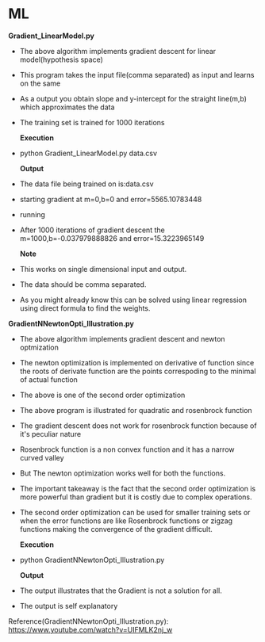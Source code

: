# ML
**Gradient_LinearModel.py**
* The above algorithm implements gradient descent for linear model(hypothesis space)
* This program takes the input file(comma separated) as input and learns on the same
* As a output you obtain slope and y-intercept for the straight line(m,b) which approximates the data
* The training set is trained for 1000 iterations

   **Execution**
* python Gradient_LinearModel.py data.csv

   **Output**
* The data file being trained on is:data.csv
* starting gradient at m=0,b=0 and error=5565.10783448
* running
* After 1000 iterations of gradient descent the m=1000,b=-0.037979888826 and error=15.3223965149

   **Note**
* This works on single dimensional input and output.
* The data should be comma separated. 
* As you might already know this can be solved using linear regression using direct formula to find the weights.

**GradientNNewtonOpti_Illustration.py**
* The above algorithm implements gradient descent and newton optmization
* The newton optimization is implemented on derivative of function since the roots of derivate function are the points correspoding to the minimal of actual function
* The above is one of the second order optimization
* The above program is illustrated for quadratic and rosenbrock function
* The gradient descent does not work for rosenbrock function because of it's peculiar nature
* Rosenbrock function is a non convex function and it has a narrow curved valley
* But The newton optimization works well for both the functions.
* The important takeaway is the fact that the second order optimization is more powerful than gradient but it is costly due to complex operations.
* The second order optimization can be used for smaller training sets or when the error functions are like Rosenbrock functions or zigzag functions making the convergence of the gradient difficult.

   **Execution**
* python GradientNNewtonOpti_Illustration.py

    **Output**
* The output illustrates that the Gradient is not a solution for all.   
* The output is self explanatory

Reference(GradientNNewtonOpti_Illustration.py): https://www.youtube.com/watch?v=UIFMLK2nj_w
